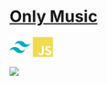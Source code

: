 # [Only Music](https://onlymusic.iran.liara.run/index.html)

<p align="left">
<a href="https://tailwindcss.com/" target="_blank" rel="noreferrer"><img
          src="https://raw.githubusercontent.com/MahdiRazzaghi808/MahdiRazzaghi808/0c120fe09a295c143df51dd2871fd09c736fd838/tailwindcss.svg"
          width="36" height="36" alt="tailwindcss" /></a>
  <a href="https://developer.mozilla.org/en-US/docs/Web/JavaScript" target="_blank" rel="noreferrer"><img
          src="https://raw.githubusercontent.com/MahdiRazzaghi808/MahdiRazzaghi808/463481dbf00d1cb38c3f80dbb6023b23ae32278c/javascript-colored.svg"
          width="36" height="36" alt="Javascript" /></a>
</p>

<img src='https://mahdirazzaghi808.github.io/personal/static/media/shop.30282a41af92b03d5470.jpg' />
